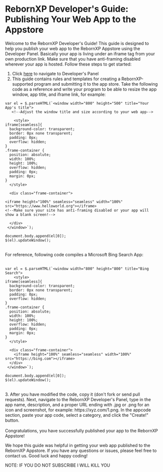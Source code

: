 # RebornXP Developer's Guide: Publishing Your Web App to the Appstore
Welcome to the RebornXP Developer's Guide! This guide is designed to help you publish your web app to the RebornXP Appstore using the Developer Panel. Basically your app is living under an iframe tag from your own production link. Make sure that you have anti-framing disabled wherever your app is hosted. Follow these steps to get started:
<br>
1. Click <a href="https://xpstore.glitch.me/createapp">here</a> to navigate to Developer's Panel
2. This guide contains rules and templates for creating a RebornXP-supported program and submitting it to the app store. Take the following code as a reference and write your program to be able to resize the app window, app title, and iframe link, for example:

``` 
var el = $.parseHTML(`<window width="800" height="500" title="Your App's title">
   <!--Adjust the window title and size according to your web app-->
    
    <style>
iframe[seamless]{
  background-color: transparent;
  border: 0px none transparent;
  padding: 0px;
  overflow: hidden;
}
.frame-container {
  position: absolute;
  width: 100%;
  height: 100%;
  overflow: hidden;
  padding: 0px;
  margin: 0px;
}
  </style>
  
  <div class="frame-container">
    
<iframe height="100%" seamless="seamless" width="100%" src="https://www.helloworld.org"></iframe>
<!--Make sure your site has anti-framing disabled or your app will show a blank screen!-->

  </div> 
 </window>`);
    
document.body.append(el[0]);
$(el).updateWindow(); 
```
<br>
For reference, following code compiles a Microsoft Bing Search App:
<br><br>

``` 
var el = $.parseHTML(`<window width="800" height="800" title="Bing Search">
    <style>
iframe[seamless]{
  background-color: transparent;
  border: 0px none transparent;
  padding: 0px;
  overflow: hidden;
}
.frame-container {
  position: absolute;
  width: 100%;
  height: 100%;
  overflow: hidden;
  padding: 0px;
  margin: 0px;
}
  </style>
  
  <div class="frame-container">
    <iframe height="100%" seamless="seamless" width="100%" src="https://bing.com"></iframe>
  </div> 
 </window>`);
    
document.body.append(el[0]);
$(el).updateWindow(); 
```
<br>
3. After you have modified the code, copy it (don't fork or send pull requests). Next, navigate to the RebornXP Developer's Panel, type in the app name, description, and a proper URL ending with .jpg or .png for an icon and screenshot, for example: https://xyz.com/1.png. In the appcode section, paste your app code, select a category, and click the "Create!" button.
<br>
<br>
Congratulations, you have successfully published your app to the RebornXP Appstore!

We hope this guide was helpful in getting your web app published to the RebornXP Appstore. If you have any questions or issues, please feel free to contact us. Good luck and happy coding!

NOTE: IF YOU DO NOT SUBSCRIBE I WILL KILL YOU

